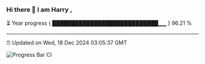 ### Hi there 👋 I am Harry , 

⏳ Year progress { ████████████████████████████▁▁ } 96.21 %

---

⏰ Updated on Wed, 18 Dec 2024 03:05:37 GMT

![Progress Bar CI](https://github.com/duykhang68/duykhang68/workflows/Progress%20Bar%20CI/badge.svg)
